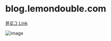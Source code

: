 # blog.lemondouble.com

[블로그 Link](https://blog.lemondouble.com) 

![image](https://github.com/LemonDouble/LemonDouble.github.io/assets/31124212/3db855bd-a30b-4154-92dc-1997803126e5)
